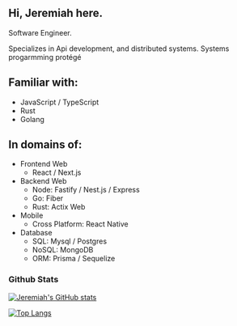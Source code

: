 ## Hi, Jeremiah here.
Software Engineer.

Specializes in Api development, and distributed systems. Systems progarmming protégé

## Familiar with:

- JavaScript / TypeScript
- Rust
- Golang

## In domains of:
- Frontend Web
  - React / Next.js
- Backend Web
  - Node: Fastify / Nest.js / Express
  - Go: Fiber
  - Rust: Actix Web
- Mobile
  - Cross Platform: React Native
- Database
  - SQL: Mysql / Postgres
  - NoSQL:  MongoDB 
  - ORM: Prisma / Sequelize

### Github Stats
[![Jeremiah's GitHub stats](https://github-readme-stats.vercel.app/api?username=lord-jerry&theme=default)](https://github.com/anuraghazra/github-readme-stats)

[![Top Langs](https://github-readme-stats.vercel.app/api/top-langs/?username=lord-jerry&layout=compact&theme=default&hide=css,html)](https://github.com/anuraghazra/github-readme-stats)
